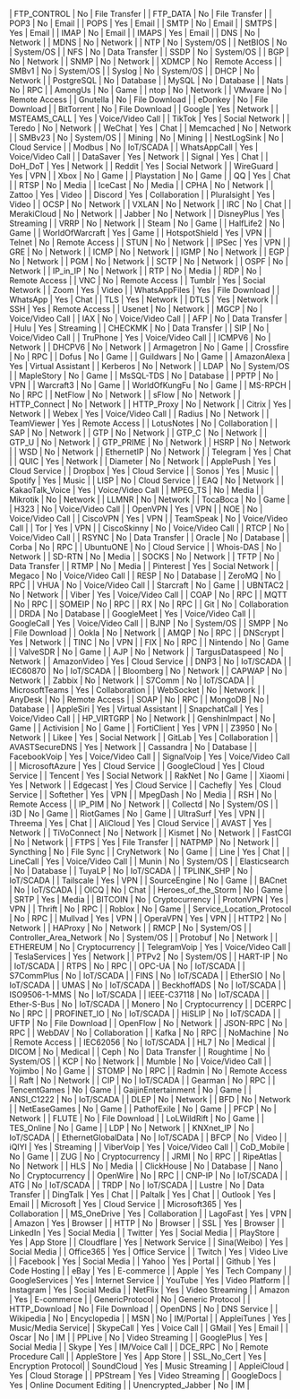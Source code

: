 | FTP_CONTROL               | No       | File Transfer      |
| FTP_DATA                  | No       | File Transfer      |
| POP3                      | No       | Email              |
| POPS                      | Yes      | Email              |
| SMTP                      | No       | Email              |
| SMTPS                     | Yes      | Email              |
| IMAP                      | No       | Email              |
| IMAPS                     | Yes      | Email              |
| DNS                       | No       | Network            |
| MDNS                      | No       | Network            |
| NTP                       | No       | System/OS          |
| NetBIOS                   | No       | System/OS          |
| NFS                       | No       | Data Transfer      |
| SSDP                      | No       | System/OS          |
| BGP                       | No       | Network            |
| SNMP                      | No       | Network            |
| XDMCP                     | No       | Remote Access      |
| SMBv1                     | No       | System/OS          |
| Syslog                    | No       | System/OS          |
| DHCP                      | No       | Network            |
| PostgreSQL                | No       | Database           |
| MySQL                     | No       | Database           |
| Nats                      | No       | RPC                |
| AmongUs                   | No       | Game               |
| ntop                      | No       | Network            |
| VMware                    | No       | Remote Access      |
| Gnutella                  | No       | File Download      |
| eDonkey                   | No       | File Download      |
| BitTorrent                | No       | File Download      |
| Google                    | Yes      | Network            |
| MSTEAMS_CALL              | Yes      | Voice/Video Call   |
| TikTok                    | Yes      | Social Network     |
| Teredo                    | No       | Network            |
| WeChat                    | Yes      | Chat               |
| Memcached                 | No       | Network            |
| SMBv23                    | No       | System/OS          |
| Mining                    | No       | Mining             |
| NestLogSink               | No       | Cloud Service      |
| Modbus                    | No       | IoT/SCADA          |
| WhatsAppCall              | Yes      | Voice/Video Call   |
| DataSaver                 | Yes      | Network            |
| Signal                    | Yes      | Chat               |
| DoH_DoT                   | Yes      | Network            |
| Reddit                    | Yes      | Social Network     |
| WireGuard                 | Yes      | VPN                |
| Xbox                      | No       | Game               |
| Playstation               | No       | Game               |
| QQ                        | Yes      | Chat               |
| RTSP                      | No       | Media              |
| IceCast                   | No       | Media              |
| CPHA                      | No       | Network            |
| Zattoo                    | Yes      | Video              |
| Discord                   | Yes      | Collaboration      |
| Pluralsight               | Yes      | Video              |
| OCSP                      | No       | Network            |
| VXLAN                     | No       | Network            |
| IRC                       | No       | Chat               |
| MerakiCloud               | No       | Network            |
| Jabber                    | No       | Network            |
| DisneyPlus                | Yes      | Streaming          |
| VRRP                      | No       | Network            |
| Steam                     | No       | Game               |
| HalfLife2                 | No       | Game               |
| WorldOfWarcraft           | Yes      | Game               |
| HotspotShield             | Yes      | VPN                |
| Telnet                    | No       | Remote Access      |
| STUN                      | No       | Network            |
| IPSec                     | Yes      | VPN                |
| GRE                       | No       | Network            |
| ICMP                      | No       | Network            |
| IGMP                      | No       | Network            |
| EGP                       | No       | Network            |
| PGM                       | No       | Network            |
| SCTP                      | No       | Network            |
| OSPF                      | No       | Network            |
| IP_in_IP                  | No       | Network            |
| RTP                       | No       | Media              |
| RDP                       | No       | Remote Access      |
| VNC                       | No       | Remote Access      |
| Tumblr                    | Yes      | Social Network     |
| Zoom                      | Yes      | Video              |
| WhatsAppFiles             | Yes      | File Download      |
| WhatsApp                  | Yes      | Chat               |
| TLS                       | Yes      | Network            |
| DTLS                      | Yes      | Network            |
| SSH                       | Yes      | Remote Access      |
| Usenet                    | No       | Network            |
| MGCP                      | No       | Voice/Video Call   |
| IAX                       | No       | Voice/Video Call   |
| AFP                       | No       | Data Transfer      |
| Hulu                      | Yes      | Streaming          |
| CHECKMK                   | No       | Data Transfer      |
| SIP                       | No       | Voice/Video Call   |
| TruPhone                  | Yes      | Voice/Video Call   |
| ICMPV6                    | No       | Network            |
| DHCPV6                    | No       | Network            |
| Armagetron                | No       | Game               |
| Crossfire                 | No       | RPC                |
| Dofus                     | No       | Game               |
| Guildwars                 | No       | Game               |
| AmazonAlexa               | Yes      | Virtual Assistant  |
| Kerberos                  | No       | Network            |
| LDAP                      | No       | System/OS          |
| MapleStory                | No       | Game               |
| MsSQL-TDS                 | No       | Database           |
| PPTP                      | No       | VPN                |
| Warcraft3                 | No       | Game               |
| WorldOfKungFu             | No       | Game               |
| MS-RPCH                   | No       | RPC                |
| NetFlow                   | No       | Network            |
| sFlow                     | No       | Network            |
| HTTP_Connect              | No       | Network            |
| HTTP_Proxy                | No       | Network            |
| Citrix                    | Yes      | Network            |
| Webex                     | Yes      | Voice/Video Call   |
| Radius                    | No       | Network            |
| TeamViewer                | Yes      | Remote Access      |
| LotusNotes                | No       | Collaboration      |
| SAP                       | No       | Network            |
| GTP                       | No       | Network            |
| GTP_C                     | No       | Network            |
| GTP_U                     | No       | Network            |
| GTP_PRIME                 | No       | Network            |
| HSRP                      | No       | Network            |
| WSD                       | No       | Network            |
| EthernetIP                | No       | Network            |
| Telegram                  | Yes      | Chat               |
| QUIC                      | Yes      | Network            |
| Diameter                  | No       | Network            |
| ApplePush                 | Yes      | Cloud Service      |
| Dropbox                   | Yes      | Cloud Service      |
| Sonos                     | Yes      | Music              |
| Spotify                   | Yes      | Music              |
| LISP                      | No       | Cloud Service      |
| EAQ                       | No       | Network            |
| KakaoTalk_Voice           | Yes      | Voice/Video Call   |
| MPEG_TS                   | No       | Media              |
| Mikrotik                  | No       | Network            |
| LLMNR                     | No       | Network            |
| TocaBoca                  | No       | Game               |
| H323                      | No       | Voice/Video Call   |
| OpenVPN                   | Yes      | VPN                |
| NOE                       | No       | Voice/Video Call   |
| CiscoVPN                  | Yes      | VPN                |
| TeamSpeak                 | No       | Voice/Video Call   |
| Tor                       | Yes      | VPN                |
| CiscoSkinny               | No       | Voice/Video Call   |
| RTCP                      | No       | Voice/Video Call   |
| RSYNC                     | No       | Data Transfer      |
| Oracle                    | No       | Database           |
| Corba                     | No       | RPC                |
| UbuntuONE                 | No       | Cloud Service      |
| Whois-DAS                 | No       | Network            |
| SD-RTN                    | No       | Media              |
| SOCKS                     | No       | Network            |
| TFTP                      | No       | Data Transfer      |
| RTMP                      | No       | Media              |
| Pinterest                 | Yes      | Social Network     |
| Megaco                    | No       | Voice/Video Call   |
| RESP                      | No       | Database           |
| ZeroMQ                    | No       | RPC                |
| VHUA                      | No       | Voice/Video Call   |
| Starcraft                 | No       | Game               |
| UBNTAC2                   | No       | Network            |
| Viber                     | Yes      | Voice/Video Call   |
| COAP                      | No       | RPC                |
| MQTT                      | No       | RPC                |
| SOMEIP                    | No       | RPC                |
| RX                        | No       | RPC                |
| Git                       | No       | Collaboration      |
| DRDA                      | No       | Database           |
| GoogleMeet                | Yes      | Voice/Video Call   |
| GoogleCall                | Yes      | Voice/Video Call   |
| BJNP                      | No       | System/OS          |
| SMPP                      | No       | File Download      |
| Ookla                     | No       | Network            |
| AMQP                      | No       | RPC                |
| DNScrypt                  | Yes      | Network            |
| TINC                      | No       | VPN                |
| FIX                       | No       | RPC                |
| Nintendo                  | No       | Game               |
| ValveSDR                  | No       | Game               |
| AJP                       | No       | Network            |
| TargusDataspeed           | No       | Network            |
| AmazonVideo               | Yes      | Cloud Service      |
| DNP3                      | No       | IoT/SCADA          |
| IEC60870                  | No       | IoT/SCADA          |
| Bloomberg                 | No       | Network            |
| CAPWAP                    | No       | Network            |
| Zabbix                    | No       | Network            |
| S7Comm                    | No       | IoT/SCADA          |
| MicrosoftTeams            | Yes      | Collaboration      |
| WebSocket                 | No       | Network            |
| AnyDesk                   | No       | Remote Access      |
| SOAP                      | No       | RPC                |
| MongoDB                   | No       | Database           |
| AppleSiri                 | Yes      | Virtual Assistant  |
| SnapchatCall              | Yes      | Voice/Video Call   |
| HP_VIRTGRP                | No       | Network            |
| GenshinImpact             | No       | Game               |
| Activision                | No       | Game               |
| FortiClient               | Yes      | VPN                |
| Z3950                     | No       | Network            |
| Likee                     | Yes      | Social Network     |
| GitLab                    | Yes      | Collaboration      |
| AVASTSecureDNS            | Yes      | Network            |
| Cassandra                 | No       | Database           |
| FacebookVoip              | Yes      | Voice/Video Call   |
| SignalVoip                | Yes      | Voice/Video Call   |
| MicrosoftAzure            | Yes      | Cloud Service      |
| GoogleCloud               | Yes      | Cloud Service      |
| Tencent                   | Yes      | Social Network     |
| RakNet                    | No       | Game               |
| Xiaomi                    | Yes      | Network            |
| Edgecast                  | Yes      | Cloud Service      |
| Cachefly                  | Yes      | Cloud Service      |
| Softether                 | Yes      | VPN                |
| MpegDash                  | No       | Media              |
| RSH                       | No       | Remote Access      |
| IP_PIM                    | No       | Network            |
| Collectd                  | No       | System/OS          |
| i3D                       | No       | Game               |
| RiotGames                 | No       | Game               |
| UltraSurf                 | Yes      | VPN                |
| Threema                   | Yes      | Chat               |
| AliCloud                  | Yes      | Cloud Service      |
| AVAST                     | Yes      | Network            |
| TiVoConnect               | No       | Network            |
| Kismet                    | No       | Network            |
| FastCGI                   | No       | Network            |
| FTPS                      | Yes      | File Transfer      |
| NATPMP                    | No       | Network            |
| Syncthing                 | No       | File Sync          |
| CryNetwork                | No       | Game               |
| Line                      | Yes      | Chat               |
| LineCall                  | Yes      | Voice/Video Call   |
| Munin                     | No       | System/OS          |
| Elasticsearch             | No       | Database           |
| TuyaLP                    | No       | IoT/SCADA          |
| TPLINK_SHP                | No       | IoT/SCADA          |
| Tailscale                 | Yes      | VPN                |
| SourceEngine              | No       | Game               |
| BACnet                    | No       | IoT/SCADA          |
| OICQ                      | No       | Chat               |
| Heroes_of_the_Storm       | No       | Game               |
| SRTP                      | Yes      | Media              |
| BITCOIN                   | No       | Cryptocurrency     |
| ProtonVPN                 | Yes      | VPN                |
| Thrift                    | No       | RPC                |
| Roblox                    | No       | Game               |
| Service_Location_Protocol | No       | RPC                |
| Mullvad                   | Yes      | VPN                |
| OperaVPN                  | Yes      | VPN                |
| HTTP2                     | No       | Network            |
| HAProxy                   | No       | Network            |
| RMCP                      | No       | System/OS          |
| Controller_Area_Network   | No       | System/OS          |
| Protobuf                  | No       | Network            |
| ETHEREUM                  | No       | Cryptocurrency     |
| TelegramVoip              | Yes      | Voice/Video Call   |
| TeslaServices             | Yes      | Network            |
| PTPv2                     | No       | System/OS          |
| HART-IP                   | No       | IoT/SCADA          |
| RTPS                      | No       | RPC                |
| OPC-UA                    | No       | IoT/SCADA          |
| S7CommPlus                | No       | IoT/SCADA          |
| FINS                      | No       | IoT/SCADA          |
| EtherSIO                  | No       | IoT/SCADA          |
| UMAS                      | No       | IoT/SCADA          |
| BeckhoffADS               | No       | IoT/SCADA          |
| ISO9506-1-MMS             | No       | IoT/SCADA          |
| IEEE-C37118               | No       | IoT/SCADA          |
| Ether-S-Bus               | No       | IoT/SCADA          |
| Monero                    | No       | Cryptocurrency     |
| DCERPC                    | No       | RPC                |
| PROFINET_IO               | No       | IoT/SCADA          |
| HiSLIP                    | No       | IoT/SCADA          |
| UFTP                      | No       | File Download      |
| OpenFlow                  | No       | Network            |
| JSON-RPC                  | No       | RPC                |
| WebDAV                    | No       | Collaboration      |
| Kafka                     | No       | RPC                |
| NoMachine                 | No       | Remote Access      |
| IEC62056                  | No       | IoT/SCADA          |
| HL7                       | No       | Medical            |
| DICOM                     | No       | Medical            |
| Ceph                      | No       | Data Transfer      |
| Roughtime                 | No       | System/OS          |
| KCP                       | No       | Network            |
| Mumble                    | No       | Voice/Video Call   |
| Yojimbo                   | No       | Game               |
| STOMP                     | No       | RPC                |
| Radmin                    | No       | Remote Access      |
| Raft                      | No       | Network            |
| CIP                       | No       | IoT/SCADA          |
| Gearman                   | No       | RPC                |
| TencentGames              | No       | Game               |
| GaijinEntertainment       | No       | Game               |
| ANSI_C1222                | No       | IoT/SCADA          |
| DLEP                      | No       | Network            |
| BFD                       | No       | Network            |
| NetEaseGames              | No       | Game               |
| PathofExile               | No       | Game               |
| PFCP                      | No       | Network            |
| FLUTE                     | No       | File Download      |
| LoLWildRift               | No       | Game               |
| TES_Online                | No       | Game               |
| LDP                       | No       | Network            |
| KNXnet_IP                 | No       | IoT/SCADA          |
| EthernetGlobalData        | No       | IoT/SCADA          |
| BFCP                      | No       | Video              |
| iQIYI                     | Yes      | Streaming          |
| ViberVoip                 | Yes      | Voice/Video Call   |
| CoD_Mobile                | No       | Game               |
| ZUG                       | No       | Cryptocurrency     |
| JRMI                      | No       | RPC                |
| RipeAtlas                 | No       | Network            |
| HLS                       | No       | Media              |
| ClickHouse                | No       | Database           |
| Nano                      | No       | Cryptocurrency     |
| OpenWire                  | No       | RPC                |
| CNP-IP                    | No       | IoT/SCADA          |
| ATG                       | No       | IoT/SCADA          |
| TRDP                      | No       | IoT/SCADA          |
| Lustre                    | No       | Data Transfer      |
| DingTalk                  | Yes      | Chat               |
| Paltalk                   | Yes      | Chat               |
| Outlook                   | Yes      | Email              |
| Microsoft                 | Yes      | Cloud Service      |
| Microsoft365              | Yes      | Collaboration      |
| MS_OneDrive               | Yes      | Collaboration      |
| LagoFast                  | Yes      | VPN                |
| Amazon                    | Yes      | Browser            |
| HTTP                      | No       | Browser            |
| SSL                       | Yes      | Browser            |
| LinkedIn                  | Yes      | Social Media       |
| Twitter                   | Yes      | Social Media       |
| PlayStore                 | Yes      | App Store          |
| Cloudflare                | Yes      | Network Service    |
| Sina(Weibo)               | Yes      | Social Media       |
| Office365                 | Yes      | Office Service     |
| Twitch                    | Yes      | Video Live         |
| Facebook                  | Yes      | Social Media       |
| Yahoo                     | Yes      | Portal             |
| Github                    | Yes      | Code Hosting       |
| eBay                      | Yes      | E-commerce         |
| Apple                     | Yes      | Tech Company       |
| GoogleServices            | Yes      | Internet Service   |
| YouTube                   | Yes      | Video Platform     |
| Instagram                 | Yes      | Social Media       |
| NetFlix                   | Yes      | Video Streaming    |
| Amazon                    | Yes      | E-commerce         |
| GenericProtocol           | No       | Generic Protocol   |
| HTTP_Download             | No       | File Download      |
| OpenDNS                   | No       | DNS Service        |
| Wikipedia                 | No       | Encyclopedia       |
| MSN                       | No       | IM/Portal          |
| AppleiTunes               | Yes      | Music/Media Service|
| SkypeCall                 | Yes      | Voice Call         |
| GMail                     | Yes      | Email              |
| Oscar                     | No       | IM                 |
| PPLive                    | No       | Video Streaming    |
| GooglePlus                | Yes      | Social Media       |
| Skype                     | Yes      | IM/Voice Call      |
| DCE_RPC                   | No       | Remote Procedure Call |
| AppleStore                | Yes      | App Store          |
| SSL_No_Cert               | Yes      | Encryption Protocol|
| SoundCloud                | Yes      | Music Streaming    |
| AppleiCloud               | Yes      | Cloud Storage      |
| PPStream                  | Yes      | Video Streaming    |
| GoogleDocs                | Yes      | Online Document Editing |
| Unencrypted_Jabber        | No       | IM                 |